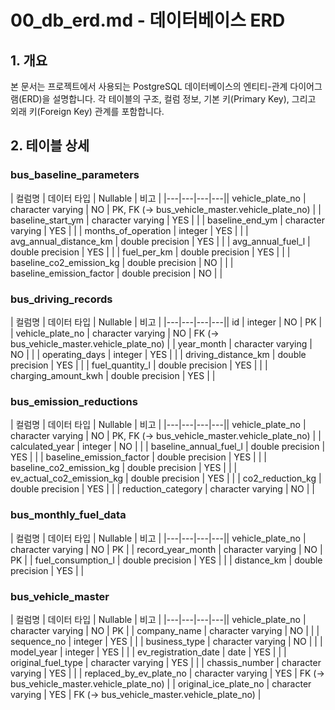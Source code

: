 # 00_db_erd.md - 데이터베이스 ERD

## 1. 개요

본 문서는 프로젝트에서 사용되는 PostgreSQL 데이터베이스의 엔티티-관계 다이어그램(ERD)을 설명합니다. 각 테이블의 구조, 컬럼 정보, 기본 키(Primary Key), 그리고 외래 키(Foreign Key) 관계를 포함합니다.

## 2. 테이블 상세

### bus_baseline_parameters

| 컬럼명 | 데이터 타입 | Nullable | 비고 |
|---|---|---|---|| vehicle_plate_no | character varying | NO | PK, FK (-> bus_vehicle_master.vehicle_plate_no) |
| baseline_start_ym | character varying | YES |  |
| baseline_end_ym | character varying | YES |  |
| months_of_operation | integer | YES |  |
| avg_annual_distance_km | double precision | YES |  |
| avg_annual_fuel_l | double precision | YES |  |
| fuel_per_km | double precision | YES |  |
| baseline_co2_emission_kg | double precision | NO |  |
| baseline_emission_factor | double precision | NO |  |

### bus_driving_records

| 컬럼명 | 데이터 타입 | Nullable | 비고 |
|---|---|---|---|| id | integer | NO | PK |
| vehicle_plate_no | character varying | NO | FK (-> bus_vehicle_master.vehicle_plate_no) |
| year_month | character varying | NO |  |
| operating_days | integer | YES |  |
| driving_distance_km | double precision | YES |  |
| fuel_quantity_l | double precision | YES |  |
| charging_amount_kwh | double precision | YES |  |

### bus_emission_reductions

| 컬럼명 | 데이터 타입 | Nullable | 비고 |
|---|---|---|---|| vehicle_plate_no | character varying | NO | PK, FK (-> bus_vehicle_master.vehicle_plate_no) |
| calculated_year | integer | NO |  |
| baseline_annual_fuel_l | double precision | YES |  |
| baseline_emission_factor | double precision | YES |  |
| baseline_co2_emission_kg | double precision | YES |  |
| ev_actual_co2_emission_kg | double precision | YES |  |
| co2_reduction_kg | double precision | YES |  |
| reduction_category | character varying | NO |  |

### bus_monthly_fuel_data

| 컬럼명 | 데이터 타입 | Nullable | 비고 |
|---|---|---|---|| vehicle_plate_no | character varying | NO | PK |
| record_year_month | character varying | NO | PK |
| fuel_consumption_l | double precision | YES |  |
| distance_km | double precision | YES |  |

### bus_vehicle_master

| 컬럼명 | 데이터 타입 | Nullable | 비고 |
|---|---|---|---|| vehicle_plate_no | character varying | NO | PK |
| company_name | character varying | NO |  |
| sequence_no | integer | YES |  |
| business_type | character varying | NO |  |
| model_year | integer | YES |  |
| ev_registration_date | date | YES |  |
| original_fuel_type | character varying | YES |  |
| chassis_number | character varying | YES |  |
| replaced_by_ev_plate_no | character varying | YES | FK (-> bus_vehicle_master.vehicle_plate_no) |
| original_ice_plate_no | character varying | YES | FK (-> bus_vehicle_master.vehicle_plate_no) |

